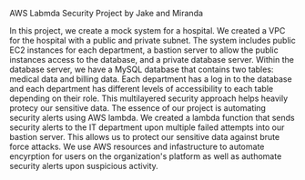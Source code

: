 AWS Labmda Security Project by Jake and Miranda
<p> In this project, we create a mock system for a hospital. We created a VPC for the hospital with a public and private subnet. The system includes public EC2 instances for each department, a bastion server to allow the public instances access to the database, and a private database server. Within the database server, we have a MySQL database that contains two tables: medical data and billing data. Each department has a log in to the database and each department has different levels of accessibility to each table depending on their role. This multilayered security approach helps heavily protecy our sensitive data. The essence of our project is automating security alerts using AWS lambda. We created a lambda function that sends security alerts to the IT department upon multiple failed attempts into our bastion server. This allows us to protect our sensitive data against brute force attacks. 
  We use AWS resources and infastructure to automate encyrption for users on the organization's platform as well as authomate security alerts upon suspicious activity.</p>



